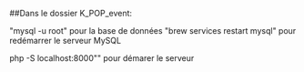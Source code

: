 ##Dans le dossier K_POP_event: 

"mysql -u root" pour la base de données 
"brew services restart mysql" pour redémarrer le serveur MySQL

php -S localhost:8000"" pour démarer le serveur
